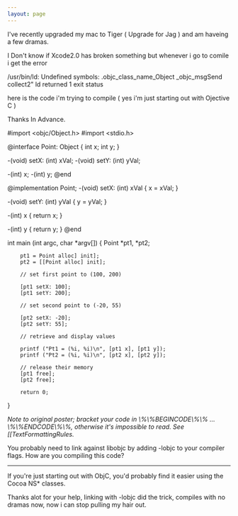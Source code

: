 ```yaml
---
layout: page
---
```


I've recently upgraded my mac to Tiger ( Upgrade for Jag ) and am haveing a few dramas.

 I Don't know if Xcode2.0 has broken something but whenever i go to comile i get the error 

    
/usr/bin/ld: Undefined symbols:
.objc_class_name_Object
_objc_msgSend
collect2" ld returned 1 exit status


here is the code i'm trying to compile ( yes i'm just starting out with Ojective C )

Thanks In Advance.

    
#import <objc/Object.h>
#import <stdio.h>

@interface Point: Object
{
        int  x;
        int  y;
}

-(void) setX: (int) xVal;
-(void) setY: (int) yVal;

-(int) x;
-(int) y;
@end

@implementation Point;
-(void) setX: (int) xVal
{
        x = xVal;
}

-(void) setY: (int) yVal
{
        y = yVal;
}

-(int) x
{
        return x;
}

-(int) y
{
        return y;
}
@end

int main (int argc, char *argv[])
{
        Point *pt1, *pt2;

        pt1 = Point alloc] init];
        pt2 = [[Point alloc] init];

        // set first point to (100, 200)

        [pt1 setX: 100];
        [pt1 setY: 200];

        // set second point to (-20, 55)

        [pt2 setX: -20];
        [pt2 setY: 55];

        // retrieve and display values

        printf ("Pt1 = (%i, %i)\n", [pt1 x], [pt1 y]);
        printf ("Pt2 = (%i, %i)\n", [pt2 x], [pt2 y]);

        // release their memory
        [pt1 free];
        [pt2 free];

        return 0;
}


*Note to original poster; bracket your code in \\%\\%BEGINCODE\\%\\% ... \\%\\%ENDCODE\\%\\%, otherwise it's impossible to read. See [[TextFormattingRules.*

You probably need to link against libobjc by adding     -lobjc to your compiler flags. How are you compiling this code?

----

If you're just starting out with ObjC, you'd probably find it easier using the Cocoa NS* classes.


Thanks alot for your help, linking with -lobjc did the trick, compiles with no dramas now, now i can stop pulling my hair out.
